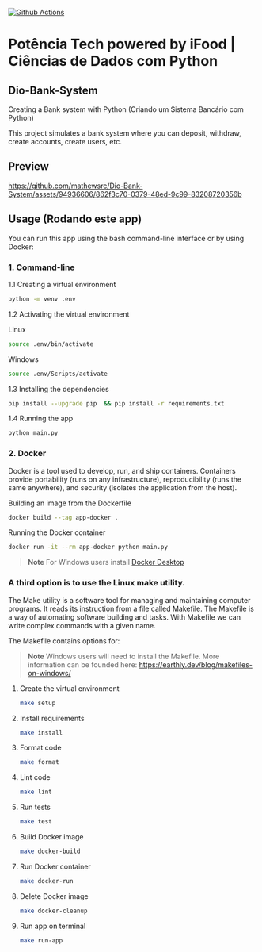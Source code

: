 [![Github Actions](https://github.com/mathewsrc/Dio-Bank-System/actions/workflows/main.yml/badge.svg)](https://github.com/mathewsrc/Dio-Bank-System/actions/workflows/main.yml)

# Potência Tech powered by iFood | Ciências de Dados com Python

## Dio-Bank-System

Creating a Bank system with Python (Criando um Sistema Bancário com Python)

This project simulates a bank system where you can deposit, withdraw, create accounts, create users, etc.

## Preview

https://github.com/mathewsrc/Dio-Bank-System/assets/94936606/862f3c70-0379-48ed-9c99-83208720356b


## Usage (Rodando este app)

You can run this app using the bash command-line interface or by using Docker:

### 1. Command-line

   1.1 Creating a virtual environment

   ```bash
   python -m venv .env
   ```

   1.2 Activating the virtual environment 

   Linux
   ```bash
   source .env/bin/activate
   ```

   Windows
   ```bash
   source .env/Scripts/activate
   ```

   1.3 Installing the dependencies

   ```bash
   pip install --upgrade pip  && pip install -r requirements.txt
   ```

   1.4 Running the app
   
   ```bash
   python main.py
   ```

 ### 2. Docker

Docker is a tool used to develop, run, and ship containers. Containers provide portability (runs on any infrastructure), reproducibility (runs the same anywhere), and security (isolates the application from the host).

   Building an image from the Dockerfile
   ```bash
   docker build --tag app-docker .
   ```
  
   Running the Docker container
   ```bash
   docker run -it --rm app-docker python main.py
   ```
   
> **Note**
> For Windows users install [Docker Desktop](https://www.docker.com/products/docker-desktop/)


### A third option is to use the Linux make utility. 

The Make utility is a software tool for managing and maintaining computer programs. It reads its instruction from a file called Makefile. The Makefile is a way of automating software building and tasks. With Makefile we can write complex commands with a given name.

The Makefile contains options for:

> **Note**
> Windows users will need to install the Makefile. More information can be founded here: https://earthly.dev/blog/makefiles-on-windows/

1. Create the virtual environment
   ```bash
   make setup
   ```
   
2. Install requirements
    ```bash
    make install
    ```

3. Format code
   ```bash
   make format
   ```

4. Lint code
    ```bash
    make lint
    ```

5. Run tests
    ```bash
    make test
     ```
6. Build Docker image
    ```bash
   make docker-build
   ```

7. Run Docker container
    ```bash
   make docker-run
   ```

8. Delete Docker image
    ```bash
   make docker-cleanup
   ```

9. Run app on terminal
     ```bash
   make run-app
   ```

